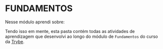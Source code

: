 # FUNDAMENTOS

Nesse módulo aprendi sobre:


Tendo isso em mente, esta pasta contém todas as atividades de aprendizagem que desenvolvi ao longo do módulo de `Fundamentos` do curso da [Trybe](https://www.betrybe.com/).